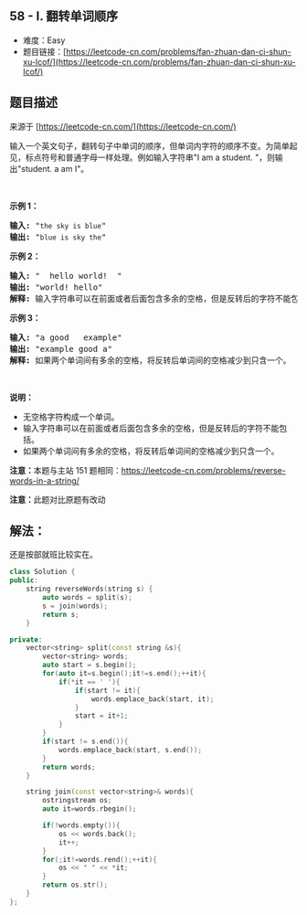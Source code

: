## 58 - I. 翻转单词顺序

- 难度：Easy
- 题目链接：[https://leetcode-cn.com/problems/fan-zhuan-dan-ci-shun-xu-lcof/](https://leetcode-cn.com/problems/fan-zhuan-dan-ci-shun-xu-lcof/)


## 题目描述

来源于 [https://leetcode-cn.com/](https://leetcode-cn.com/)

<p>输入一个英文句子，翻转句子中单词的顺序，但单词内字符的顺序不变。为简单起见，标点符号和普通字母一样处理。例如输入字符串&quot;I am a student. &quot;，则输出&quot;student. a am I&quot;。</p>

<p>&nbsp;</p>

<p><strong>示例 1：</strong></p>

<pre><strong>输入:</strong> &quot;<code>the sky is blue</code>&quot;
<strong>输出:&nbsp;</strong>&quot;<code>blue is sky the</code>&quot;
</pre>

<p><strong>示例 2：</strong></p>

<pre><strong>输入:</strong> &quot; &nbsp;hello world! &nbsp;&quot;
<strong>输出:&nbsp;</strong>&quot;world! hello&quot;
<strong>解释: </strong>输入字符串可以在前面或者后面包含多余的空格，但是反转后的字符不能包括。
</pre>

<p><strong>示例 3：</strong></p>

<pre><strong>输入:</strong> &quot;a good &nbsp; example&quot;
<strong>输出:&nbsp;</strong>&quot;example good a&quot;
<strong>解释: </strong>如果两个单词间有多余的空格，将反转后单词间的空格减少到只含一个。
</pre>

<p>&nbsp;</p>

<p><strong>说明：</strong></p>

<ul>
	<li>无空格字符构成一个单词。</li>
	<li>输入字符串可以在前面或者后面包含多余的空格，但是反转后的字符不能包括。</li>
	<li>如果两个单词间有多余的空格，将反转后单词间的空格减少到只含一个。</li>
</ul>

<p><strong>注意：</strong>本题与主站 151 题相同：<a href="https://leetcode-cn.com/problems/reverse-words-in-a-string/">https://leetcode-cn.com/problems/reverse-words-in-a-string/</a></p>

<p><strong>注意：</strong>此题对比原题有改动</p>


## 解法：

还是按部就班比较实在。

```c++
class Solution {
public:
    string reverseWords(string s) {
        auto words = split(s);
        s = join(words);
        return s;
    }

private:
    vector<string> split(const string &s){
        vector<string> words;
        auto start = s.begin();
        for(auto it=s.begin();it!=s.end();++it){
            if(*it == ' '){
                if(start != it){
                    words.emplace_back(start, it);
                }
                start = it+1;
            }
        }
        if(start != s.end()){
            words.emplace_back(start, s.end());
        }
        return words;
    }

    string join(const vector<string>& words){
        ostringstream os;
        auto it=words.rbegin();

        if(!words.empty()){
            os << words.back();
            it++;
        }
        for(;it!=words.rend();++it){
            os << " " << *it;
        }
        return os.str();
    }
};
```